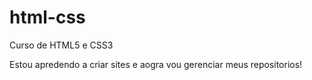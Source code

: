 # html-css
 Curso de HTML5 e CSS3

 Estou apredendo a criar sites e aogra vou gerenciar meus repositorios!
